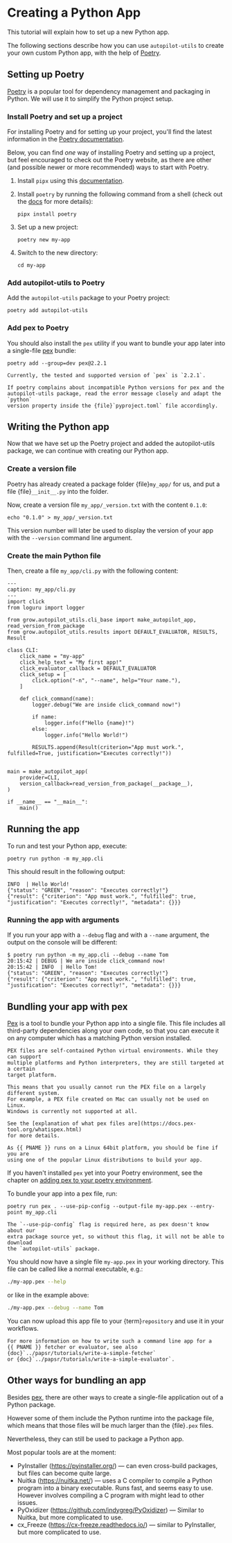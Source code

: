 # Creating a Python App

This tutorial will explain how to set up a new Python app.

The following sections describe how you can use `autopilot-utils` to create
your own custom Python app, with the help of [Poetry][poetry-website].

## Setting up Poetry

[Poetry][poetry-website] is a popular tool for dependency management and
packaging in Python.
We will use it to simplify the Python project setup.

### Install Poetry and set up a project

For installing Poetry and for setting up your project, you'll find the latest
information in the [Poetry documentation][poetry-docs].

Below, you can find _one_ way of installing Poetry and setting up a project,
but feel encouraged to check out the Poetry website, as there are other (and
possible newer or more recommended) ways to start with Poetry.

1. Install `pipx` using this [documentation](https://pipx.pypa.io/stable/installation/).
2. Install `poetry` by running the following command from a shell (check out the
  [docs](https://python-poetry.org/docs/#installation) for more details):

   ```console
   pipx install poetry
   ```

3. Set up a new project:

   ```console
   poetry new my-app
   ```

4. Switch to the new directory:

   ```console
   cd my-app
   ```

### Add autopilot-utils to Poetry

Add the `autopilot-utils` package to your Poetry project:

```console
poetry add autopilot-utils
```

### Add pex to Poetry

You should also install the `pex` utility if you want to bundle your app
later into a single-file [pex][pex-website] bundle:

```console
poetry add --group=dev pex@2.2.1
```

```{note}
Currently, the tested and supported version of `pex` is `2.2.1`.
```

```{note}
If poetry complains about incompatible Python versions for pex and the
autopilot-utils package, read the error message closely and adapt the `python`
version property inside the {file}`pyproject.toml` file accordingly.
```

## Writing the Python app

Now that we have set up the Poetry project and added the autopilot-utils
package, we can continue with creating our Python app.

### Create a version file

Poetry has already created a package folder {file}`my_app/` for us, and put a
file {file}`__init__.py` into the folder.

Now, create a version file `my_app/_version.txt` with the content `0.1.0`:

```console
echo "0.1.0" > my_app/_version.txt
```

This version number will later be used to display the version of your app with
the `--version` command line argument.

### Create the main Python file

Then, create a file `my_app/cli.py` with the following content:

```{code-block} python
---
caption: my_app/cli.py
---
import click
from loguru import logger

from grow.autopilot_utils.cli_base import make_autopilot_app, read_version_from_package
from grow.autopilot_utils.results import DEFAULT_EVALUATOR, RESULTS, Result

class CLI:
    click_name = "my-app"
    click_help_text = "My first app!"
    click_evaluator_callback = DEFAULT_EVALUATOR
    click_setup = [
        click.option("-n", "--name", help="Your name."),
    ]

    def click_command(name):
        logger.debug("We are inside click_command now!")

        if name:
            logger.info(f"Hello {name}!")
        else:
            logger.info("Hello World!")

        RESULTS.append(Result(criterion="App must work.", fulfilled=True, justification="Executes correctly!"))


main = make_autopilot_app(
    provider=CLI,
    version_callback=read_version_from_package(__package__),
)

if __name__ == "__main__":
    main()
```

## Running the app

To run and test your Python app, execute:

```console
poetry run python -m my_app.cli
```

This should result in the following output:

```text
INFO  | Hello World!
{"status": "GREEN", "reason": "Executes correctly!"}
{"result": {"criterion": "App must work.", "fulfilled": true, "justification": "Executes correctly!", "metadata": {}}}
```

### Running the app with arguments

If you run your app with a `--debug` flag and with a `--name` argument, the output on the console will be different:

```console
$ poetry run python -m my_app.cli --debug --name Tom
20:15:42 | DEBUG | We are inside click_command now!
20:15:42 | INFO  | Hello Tom!
{"status": "GREEN", "reason": "Executes correctly!"}
{"result": {"criterion": "App must work.", "fulfilled": true, "justification": "Executes correctly!", "metadata": {}}}
```

## Bundling your app with pex

[Pex][pex-website] is a tool to bundle your Python app into a single file. This
file includes all third-party dependencies along your own code, so that you can
execute it on any computer which has a matching Python version installed.

````{note}
PEX files are self-contained Python virtual environments. While they can support
multiple platforms and Python interpreters, they are still targeted at a certain
target platform.

This means that you usually cannot run the PEX file on a largely different system.
For example, a PEX file created on Mac can usually not be used on Linux.
Windows is currently not supported at all.

See the [explanation of what pex files are](https://docs.pex-tool.org/whatispex.html)
for more details.

As {{ PNAME }} runs on a Linux 64bit platform, you should be fine if you are
using one of the popular Linux distributions to build your app.
````

If you haven't installed `pex` yet into your Poetry environment, see the chapter
on [adding pex to your poetry environment](#add-pex-to-poetry).

To bundle your app into a pex file, run:

```console
poetry run pex . --use-pip-config --output-file my-app.pex --entry-point my_app.cli
```

```{note}
The `--use-pip-config` flag is required here, as pex doesn't know about our
extra package source yet, so without this flag, it will not be able to download
the `autopilot-utils` package.
```

You should now have a single file `my-app.pex` in your working directory.
This file can be called like a normal executable, e.g.:

```sh
./my-app.pex --help
```

or like in the example above:

```sh
./my-app.pex --debug --name Tom
```

You can now upload this app file to your {term}`repository` and
use it in your workflows.

```{note}
For more information on how to write such a command line app for a
{{ PNAME }} fetcher or evaluator, see also {doc}`../papsr/tutorials/write-a-simple-fetcher`
or {doc}`../papsr/tutorials/write-a-simple-evaluator`.
```

## Other ways for bundling an app

Besides [pex][pex-website], there are other ways to create a single-file
application out of a Python package.

However some of them include the Python runtime into the package file,
which means that those files will be much larger than the {file}`.pex` files.

Nevertheless, they can still be used to package a Python app.

Most popular tools are at the moment:

* PyInstaller (<https://pyinstaller.org/>) — can even cross-build packages, but files can become quite large.
* Nuitka (<https://nuitka.net/>) — uses a C compiler to compile a Python program into a binary executable. Runs fast, and seems easy to use. However involves compiling a C program with might lead to other issues.
* PyOxidizer (<https://github.com/indygreg/PyOxidizer>) — Similar to Nuitka, but more complicated to use.
* cx_Freeze (<https://cx-freeze.readthedocs.io/>) — similar to PyInstaller, but more complicated to use.

[poetry-website]: https://python-poetry.org/
[poetry-docs]: https://python-poetry.org/docs/
[pex-website]: https://docs.pex-tool.org/
